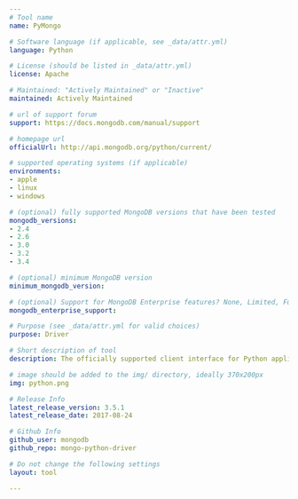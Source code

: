 ```yaml
---
# Tool name
name: PyMongo

# Software language (if applicable, see _data/attr.yml)
language: Python

# License (should be listed in _data/attr.yml)
license: Apache

# Maintained: "Actively Maintained" or "Inactive"
maintained: Actively Maintained

# url of support forum
support: https://docs.mongodb.com/manual/support

# homepage url
officialUrl: http://api.mongodb.org/python/current/

# supported operating systems (if applicable)
environments:
- apple
- linux
- windows

# (optional) fully supported MongoDB versions that have been tested
mongodb_versions:
- 2.4
- 2.6
- 3.0
- 3.2
- 3.4

# (optional) minimum MongoDB version
minimum_mongodb_version:

# (optional) Support for MongoDB Enterprise features? None, Limited, Full
mongodb_enterprise_support: 

# Purpose (see _data/attr.yml for valid choices)
purpose: Driver

# Short description of tool
description: The officially supported client interface for Python applications.

# image should be added to the img/ directory, ideally 370x200px
img: python.png

# Release Info
latest_release_version: 3.5.1
latest_release_date: 2017-08-24

# Github Info
github_user: mongodb
github_repo: mongo-python-driver

# Do not change the following settings
layout: tool

---
```


